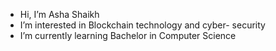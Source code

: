 -  Hi, I’m Asha Shaikh
-  I’m interested in Blockchain technology and cyber- security
- I’m currently learning Bachelor in Computer Science


<!---
aishashaikh20/aishashaikh20 is a ✨ special ✨ repository because its `README.md` (this file) appears on your GitHub profile.
You can click the Preview link to take a look at your changes.
--->
